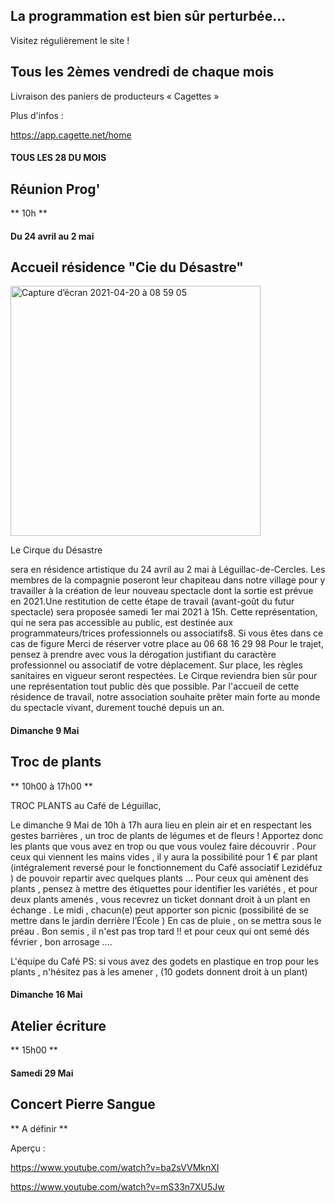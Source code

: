 

<!-- Exemple:

#### mardi 10 mars
## Café Oc.
** A partir de 18h30 **  
Où l'on partage <del>un bon repas à 8 €</del> tout en bavardant en occitan...   
__En auberge espagnole ! ! !__  
Chasdun pòrta son minjat e n'um boira tot aquò. Chacun apporte son repas et on mélange le tout. 
 [>>>> SOYEZ BENEVOLE,CLIQUEZ ICI<<<](http://www.date.marsnet.org/zqqlm9esy2sd2tfo)

fin exemple -->


## La programmation est bien sûr perturbée...
Visitez régulièrement le site !


## Tous les 2èmes vendredi de chaque mois
Livraison des paniers de producteurs « Cagettes »

Plus d'infos :

https://app.cagette.net/home


#### TOUS LES 28 DU MOIS

## Réunion Prog'
** 10h **

#### Du 24 avril au 2 mai 

## Accueil résidence "Cie du Désastre"

<img width="400" alt="Capture d’écran 2021-04-20 à 08 59 05" src="https://user-images.githubusercontent.com/77194514/115351612-b6ec6e80-a1b6-11eb-8d62-9134c5d82547.png">

Le Cirque du Désastre
 
sera en résidence artistique du 24 avril au 2 mai à Léguillac-de-Cercles. Les membres de la compagnie poseront leur chapiteau dans notre village pour y travailler à la création de leur nouveau spectacle dont la sortie est prévue en 2021.Une restitution de cette étape de travail (avant-goût du futur spectacle) sera proposée samedi 1er mai 2021 à 15h. Cette représentation, qui ne sera pas accessible au public, est destinée aux programmateurs/trices professionnels ou associatifs8. Si vous êtes dans ce cas de figure
Merci de réserver votre place au 06 68 16 29 98
Pour le trajet, pensez à prendre avec vous la dérogation justifiant du caractère professionnel ou associatif de votre déplacement.
Sur place, les règles sanitaires en vigueur seront respectées.
Le Cirque reviendra bien sûr pour une représentation tout public dès que possible.
Par l'accueil de cette résidence de travail, notre association souhaite prêter main forte au monde du spectacle vivant, durement touché depuis un an.

#### Dimanche 9 Mai

## Troc de plants
** 10h00 à 17h00 ** 

TROC PLANTS au Café de Léguillac,

Le dimanche 9 Mai de 10h à 17h aura lieu en plein air et en respectant les gestes barrières , un troc de plants de légumes et de fleurs !
Apportez donc les plants que vous avez en trop ou que vous voulez faire découvrir .
Pour ceux qui viennent les mains vides , il y aura la possibilité pour 1 € par plant (intégralement reversé pour le fonctionnement du Café associatif Lezidéfuz ) de pouvoir repartir avec quelques plants ...
Pour ceux qui amènent des plants , pensez à mettre des étiquettes pour identifier les variétés , et pour deux plants amenés , vous recevrez un ticket donnant droit à un plant en échange .
Le midi , chacun(e) peut apporter son picnic (possibilité de se mettre dans le jardin derrière l’École )
En cas de pluie , on se mettra sous le préau .
Bon semis , il n'est pas trop tard !! et pour ceux qui ont semé dés février , bon arrosage ....

L'équipe du Café
PS: si vous avez des godets en plastique en trop pour les plants , n'hésitez pas à les amener , (10 godets donnent droit à un plant)

#### Dimanche 16 Mai

## Atelier écriture
** 15h00 ** 

#### Samedi 29 Mai

## Concert Pierre Sangue
** A définir ** 

Aperçu : 

https://www.youtube.com/watch?v=ba2sVVMknXI

https://www.youtube.com/watch?v=mS33n7XU5Jw

